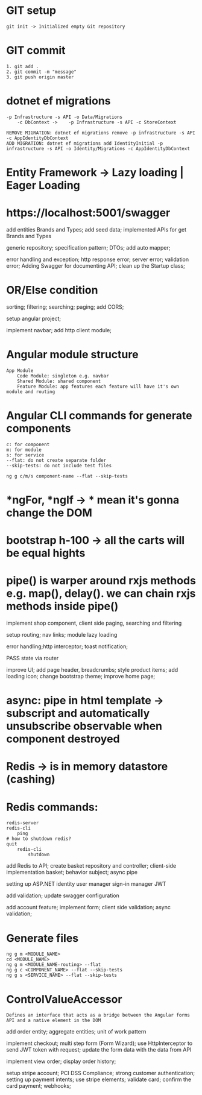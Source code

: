 # GIT setup
    git init -> Initialized empty Git repository

# GIT commit
    1. git add .
    2. git commit -m "message"
    3. git push origin master

# dotnet ef migrations
    -p Infrastructure -s API -o Data/Migrations 
        -c DbContext ->    -p Infrastructure -s API -c StoreContext
    
    REMOVE MIGRATION: dotnet ef migrations remove -p infrastructure -s API -c AppIdentityDbContext
    ADD MIGRATION: dotnet ef migrations add IdentityInitial -p infrastructure -s API -o Identity/Migrations -c AppIdentityDbContext

# Entity Framework -> Lazy loading | Eager Loading

# https://localhost:5001/swagger


add entities Brands and Types; add seed data; implemented APIs for get Brands and Types

generic repository; specification pattern; DTOs; add auto mapper;

error handling and exception; http response error; server error; validation error; Adding Swagger for documenting API; clean up the Startup class;

# OR/Else condition
sorting; filtering; searching; paging; add CORS;

setup angular project;

implement navbar; add http client module;

# Angular module structure
    App Module
        Code Module: singleton e.g. navbar
        Shared Module: shared component
        Feature Module: app features each feature will have it's own module and routing

# Angular CLI commands for generate components
    c: for component
    m: for module
    s: for service
    --flat: do not create separate folder
    --skip-tests: do not include test files

    ng g c/m/s component-name --flat --skip-tests

# *ngFor, *ngIf -> * mean it's gonna change the DOM

# bootstrap h-100 -> all the carts will be equal hights

# pipe() is warper around rxjs methods e.g. map(), delay(). we can chain rxjs methods inside pipe()


implement shop component, client side paging, searching and filtering 

setup routing; nav links; module lazy loading

error handling;http interceptor; toast notification;

PASS state via router

improve UI; add page header, breadcrumbs; style product items; add loading icon; change bootstrap theme; improve home page;  

# async: pipe in html template -> subscript and automatically unsubscribe observable when component destroyed


# Redis -> is in memory datastore (cashing)
# Redis commands:
    redis-server
    redis-cli
        ping
    # how to shutdown redis?
    quit
        redis-cli
            shutdown


 add Redis to API; create basket repository and controller; client-side implementation basket; behavior subject; async pipe

 setting up ASP.NET identity
    user manager
    sign-in manager
    JWT

add validation; update swagger configuration

add account feature; implement form; client side validation; async validation;



# Generate files
    ng g m <MODULE_NAME>
    cd <MODULE_NAME>
    ng g m <MODULE_NAME-routing> --flat
    ng g c <COMPONENT_NAME> --flat --skip-tests
    ng g s <SERVICE_NAME> --flat --skip-tests


# ControlValueAccessor
    Defines an interface that acts as a bridge between the Angular forms API and a native element in the DOM


add order entity; aggregate entities; unit of work pattern

implement checkout; multi step form (Form Wizard); use HttpInterceptor to send JWT token with request; update the form data with the data from API

implement view order; display order history;

setup stripe account; PCI DSS Compliance; strong customer authentication; setting up payment intents; use stripe elements; validate card; confirm the card payment; webhooks;

